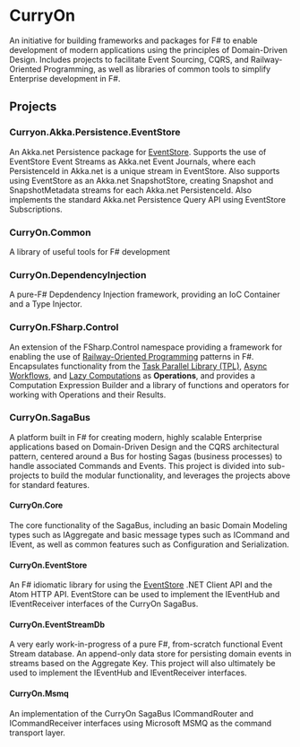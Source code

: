 # CurryOn
An initiative for building frameworks and packages for F# to enable development of modern applications using the principles of Domain-Driven Design.  Includes projects to facilitate Event Sourcing, CQRS, and Railway-Oriented Programming, as well as libraries of common tools to simplify Enterprise development in F#.

## Projects

### Curryon.Akka.Persistence.EventStore
An Akka.net Persistence package for [EventStore](http://geteventstore.com).  Supports the use of EventStore Event Streams as Akka.net Event Journals, where each PersistenceId in Akka.net is a unique stream in EventStore.  Also supports using EventStore as an Akka.net SnapshotStore, creating Snapshot and SnapshotMetadata streams for each Akka.net PersistenceId.  Also implements the standard Akka.net Persistence Query API using EventStore Subscriptions.

### CurryOn.Common
A library of useful tools for F# development

### CurryOn.DependencyInjection
A pure-F# Depdendency Injection framework, providing an IoC Container and a Type Injector.

### CurryOn.FSharp.Control 
An extension of the FSharp.Control namespace providing a framework for enabling the use of [Railway-Oriented Programming](https://fsharpforfunandprofit.com/rop/) patterns in F#.  Encapsulates functionality from the [Task Parallel Library (TPL)](https://docs.microsoft.com/en-us/dotnet/standard/parallel-programming/task-parallel-library-tpl), [Async Workflows](https://docs.microsoft.com/en-us/dotnet/fsharp/language-reference/asynchronous-workflows), and [Lazy Computations](https://docs.microsoft.com/en-us/dotnet/fsharp/language-reference/lazy-computations) as **Operations**, and provides a Computation Expression Builder and a library of functions and operators for working with Operations and their Results.  

### CurryOn.SagaBus 
A platform built in F# for creating modern, highly scalable Enterprise applications based on Domain-Driven Design and the CQRS architectural pattern, centered around a Bus for hosting Sagas (business processes) to handle associated Commands and Events.  This project is divided into sub-projects to build the modular functionality, and leverages the projects above for standard features.

#### CurryOn.Core
The core functionality of the SagaBus, including an basic Domain Modeling types such as IAggregate and basic message types such as ICommand and IEvent, as well as common features such as Configuration and Serialization.

#### CurryOn.EventStore
An F# idiomatic library for using the [EventStore](http://geteventstore.com) .NET Client API and the Atom HTTP API.  EventStore can be used to implement the IEventHub and IEventReceiver interfaces of the CurryOn SagaBus.

#### CurryOn.EventStreamDb
A very early work-in-progress of a pure F#, from-scratch functional Event Stream database.  An append-only data store for persisting domain events in streams based on the Aggregate Key.  This project will also ultimately be used to implement the IEventHub and IEventReceiver interfaces.

#### CurryOn.Msmq
An implementation of the CurryOn SagaBus ICommandRouter and ICommandReceiver interfaces using Microsoft MSMQ as the command transport layer.

